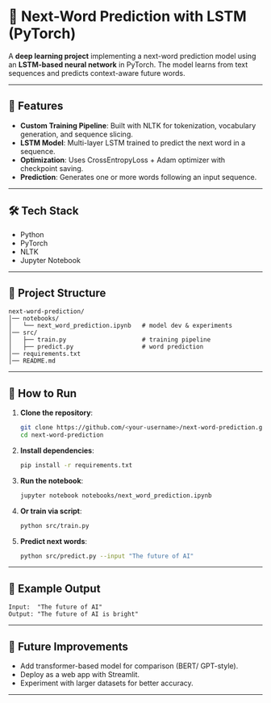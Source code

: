 # 📝 Next-Word Prediction with LSTM (PyTorch)

A **deep learning project** implementing a next-word prediction model using an **LSTM-based neural network** in PyTorch. The model learns from text sequences and predicts context-aware future words.

---

## 🚀 Features

* **Custom Training Pipeline**: Built with NLTK for tokenization, vocabulary generation, and sequence slicing.
* **LSTM Model**: Multi-layer LSTM trained to predict the next word in a sequence.
* **Optimization**: Uses CrossEntropyLoss + Adam optimizer with checkpoint saving.
* **Prediction**: Generates one or more words following an input sequence.

---

## 🛠️ Tech Stack

* Python
* PyTorch
* NLTK
* Jupyter Notebook

---

## 📂 Project Structure

```
next-word-prediction/
│── notebooks/
│   └── next_word_prediction.ipynb   # model dev & experiments
│── src/
│   ├── train.py                     # training pipeline
│   ├── predict.py                   # word prediction
│── requirements.txt
│── README.md
```

---

## 🔧 How to Run

1. **Clone the repository**:

   ```bash
   git clone https://github.com/<your-username>/next-word-prediction.git
   cd next-word-prediction
   ```

2. **Install dependencies**:

   ```bash
   pip install -r requirements.txt
   ```

3. **Run the notebook**:

   ```bash
   jupyter notebook notebooks/next_word_prediction.ipynb
   ```

4. **Or train via script**:

   ```bash
   python src/train.py
   ```

5. **Predict next words**:

   ```bash
   python src/predict.py --input "The future of AI"
   ```

---

## 📌 Example Output

```
Input:  "The future of AI"
Output: "The future of AI is bright"
```

---

## 🌟 Future Improvements

* Add transformer-based model for comparison (BERT/ GPT-style).
* Deploy as a web app with Streamlit.
* Experiment with larger datasets for better accuracy.

---
